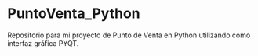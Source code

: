 # PuntoVenta_Python
Repositorio para mi proyecto de Punto de Venta en Python utilizando como interfaz gráfica PYQT.
